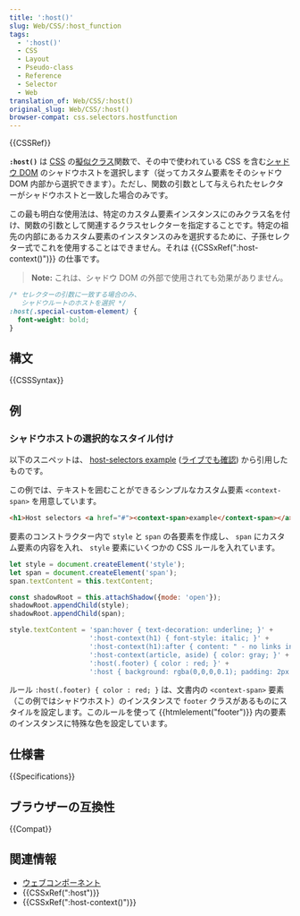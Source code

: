 ```yaml
---
title: ':host()'
slug: Web/CSS/:host_function
tags:
  - ':host()'
  - CSS
  - Layout
  - Pseudo-class
  - Reference
  - Selector
  - Web
translation_of: Web/CSS/:host()
original_slug: Web/CSS/:host()
browser-compat: css.selectors.hostfunction
---
```

{{CSSRef}}

**`:host()`** は [CSS](/ja/docs/Web/CSS) の[擬似クラス](/ja/docs/Web/CSS/Pseudo-classes)関数で、その中で使われている CSS を含む[シャドウ DOM](/ja/docs/Web/Web_Components/Using_shadow_DOM) のシャドウホストを選択します（従ってカスタム要素をそのシャドウ DOM 内部から選択できます）。ただし、関数の引数として与えられたセレクターがシャドウホストと一致した場合のみです。

この最も明白な使用法は、特定のカスタム要素インスタンスにのみクラス名を付け、関数の引数として関連するクラスセレクターを指定することです。特定の祖先の内部にあるカスタム要素のインスタンスのみを選択するために、子孫セレクター式でこれを使用することはできません。それは {{CSSxRef(":host-context()")}} の仕事です。

> **Note:** これは、シャドウ DOM の外部で使用されても効果がありません。

```css
/* セレクターの引数に一致する場合のみ、
   シャドウルートのホストを選択 */
:host(.special-custom-element) {
  font-weight: bold;
}
```

## 構文

{{CSSSyntax}}

## 例

### シャドウホストの選択的なスタイル付け

以下のスニペットは、 [host-selectors example](https://github.com/mdn/web-components-examples/tree/master/host-selectors) ([ライブでも確認](https://mdn.github.io/web-components-examples/host-selectors/)) から引用したものです。

この例では、テキストを囲むことができるシンプルなカスタム要素 `<context-span>` を用意しています。

```html
<h1>Host selectors <a href="#"><context-span>example</context-span></a></h1>
```

要素のコンストラクター内で `style` と `span` の各要素を作成し、 `span` にカスタム要素の内容を入れ、 `style` 要素にいくつかの CSS ルールを入れています。

```js
let style = document.createElement('style');
let span = document.createElement('span');
span.textContent = this.textContent;

const shadowRoot = this.attachShadow({mode: 'open'});
shadowRoot.appendChild(style);
shadowRoot.appendChild(span);

style.textContent = 'span:hover { text-decoration: underline; }' +
                    ':host-context(h1) { font-style: italic; }' +
                    ':host-context(h1):after { content: " - no links in headers!" }' +
                    ':host-context(article, aside) { color: gray; }' +
                    ':host(.footer) { color : red; }' +
                    ':host { background: rgba(0,0,0,0.1); padding: 2px 5px; }';
```

ルール `:host(.footer) { color : red; }` は、文書内の `<context-span>` 要素（この例ではシャドウホスト）のインスタンスで `footer` クラスがあるものにスタイルを設定します。このルールを使って {{htmlelement("footer")}} 内の要素のインスタンスに特殊な色を設定しています。

## 仕様書

{{Specifications}}

## ブラウザーの互換性

{{Compat}}

## 関連情報

- [ウェブコンポーネント](/ja/docs/Web/Web_Components)
- {{CSSxRef(":host")}}
- {{CSSxRef(":host-context()")}}
